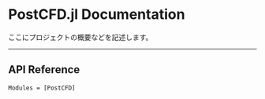 # PostCFD.jl Documentation

ここにプロジェクトの概要などを記述します。

---

## API Reference

```@autodocs
Modules = [PostCFD]